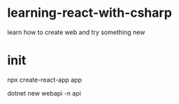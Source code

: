 # learning-react-with-csharp

learn how to create web and try something new

# init

npx create-react-app app

dotnet new webapi -n api
